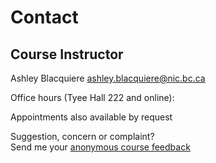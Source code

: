 # Contact <!-- {docsify-ignore} -->

## Course Instructor <!-- {docsify-ignore} -->
Ashley Blacquiere
ashley.blacquiere@nic.bc.ca  

Office hours (Tyee Hall 222 and online):  


Appointments also available by request

Suggestion, concern or complaint?  
Send me your [anonymous course feedback]()
